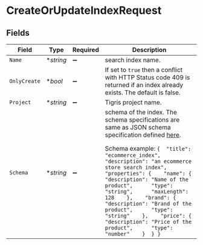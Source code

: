 # CreateOrUpdateIndexRequest


## Fields

| Field                                                                                                                                                                                                                                                                                                                                                                                                                                                                                                                                                                                           | Type                                                                                                                                                                                                                                                                                                                                                                                                                                                                                                                                                                                            | Required                                                                                                                                                                                                                                                                                                                                                                                                                                                                                                                                                                                        | Description                                                                                                                                                                                                                                                                                                                                                                                                                                                                                                                                                                                     |
| ----------------------------------------------------------------------------------------------------------------------------------------------------------------------------------------------------------------------------------------------------------------------------------------------------------------------------------------------------------------------------------------------------------------------------------------------------------------------------------------------------------------------------------------------------------------------------------------------- | ----------------------------------------------------------------------------------------------------------------------------------------------------------------------------------------------------------------------------------------------------------------------------------------------------------------------------------------------------------------------------------------------------------------------------------------------------------------------------------------------------------------------------------------------------------------------------------------------- | ----------------------------------------------------------------------------------------------------------------------------------------------------------------------------------------------------------------------------------------------------------------------------------------------------------------------------------------------------------------------------------------------------------------------------------------------------------------------------------------------------------------------------------------------------------------------------------------------- | ----------------------------------------------------------------------------------------------------------------------------------------------------------------------------------------------------------------------------------------------------------------------------------------------------------------------------------------------------------------------------------------------------------------------------------------------------------------------------------------------------------------------------------------------------------------------------------------------- |
| `Name`                                                                                                                                                                                                                                                                                                                                                                                                                                                                                                                                                                                          | **string*                                                                                                                                                                                                                                                                                                                                                                                                                                                                                                                                                                                       | :heavy_minus_sign:                                                                                                                                                                                                                                                                                                                                                                                                                                                                                                                                                                              | search index name.                                                                                                                                                                                                                                                                                                                                                                                                                                                                                                                                                                              |
| `OnlyCreate`                                                                                                                                                                                                                                                                                                                                                                                                                                                                                                                                                                                    | **bool*                                                                                                                                                                                                                                                                                                                                                                                                                                                                                                                                                                                         | :heavy_minus_sign:                                                                                                                                                                                                                                                                                                                                                                                                                                                                                                                                                                              | If set to `true` then a conflict with HTTP Status code 409 is returned if an index already exists. The default is false.                                                                                                                                                                                                                                                                                                                                                                                                                                                                        |
| `Project`                                                                                                                                                                                                                                                                                                                                                                                                                                                                                                                                                                                       | **string*                                                                                                                                                                                                                                                                                                                                                                                                                                                                                                                                                                                       | :heavy_minus_sign:                                                                                                                                                                                                                                                                                                                                                                                                                                                                                                                                                                              | Tigris project name.                                                                                                                                                                                                                                                                                                                                                                                                                                                                                                                                                                            |
| `Schema`                                                                                                                                                                                                                                                                                                                                                                                                                                                                                                                                                                                        | **string*                                                                                                                                                                                                                                                                                                                                                                                                                                                                                                                                                                                       | :heavy_minus_sign:                                                                                                                                                                                                                                                                                                                                                                                                                                                                                                                                                                              | schema of the index. The schema specifications are same as JSON schema specification defined <a href="https://json-schema.org/specification.html" title="here">here</a>.<p></p> Schema example: `{  "title": "ecommerce_index",  "description": "an ecommerce store search index",  "properties": {    "name": {      "description": "Name of the product",      "type": "string",      "maxLength": 128    },    "brand": {      "description": "Brand of the product",      "type": "string"    },    "price": {      "description": "Price of the product",      "type": "number"    }  } }` |